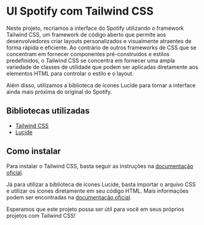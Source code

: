 # UI Spotify com Tailwind CSS

Neste projeto, recriamos a interface do Spotify utilizando o framework Tailwind CSS, um framework de código aberto que permite aos desenvolvedores criar layouts personalizados e visualmente atraentes de forma rápida e eficiente. Ao contrário de outros frameworks de CSS que se concentram em fornecer componentes pré-construídos e estilos predefinidos, o Tailwind CSS se concentra em fornecer uma ampla variedade de classes de utilidade que podem ser aplicadas diretamente aos elementos HTML para controlar o estilo e o layout.

Além disso, utilizamos a biblioteca de ícones Lucide para tornar a interface ainda mais próxima do original do Spotify.

## Bibliotecas utilizadas

- [Tailwind CSS](https://tailwindcss.com/docs)
- [Lucide](https://lucide.dev/docs)

## Como instalar

Para instalar o Tailwind CSS, basta seguir as instruções na [documentação oficial](https://tailwindcss.com/docs/installation).

Já para utilizar a biblioteca de ícones Lucide, basta importar o arquivo CSS e utilizar os ícones diretamente em seu código HTML. Mais informações podem ser encontradas na [documentação oficial](https://lucide.dev/docs).

Esperamos que este projeto possa ser útil para você em seus próprios projetos com Tailwind CSS!
